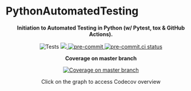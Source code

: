 # PythonAutomatedTesting
<p align="center">
    <strong>Initiation to Automated Testing in Python (w/ Pytest, tox & GitHub Actions).</strong>
</p>

<p align="center">
    <img src="https://github.com/TheoCrd/PythonAutomatedTesting/actions/workflows/tests.yml/badge.svg" alt="Tests">
    <a href="https://codecov.io/gh/TheoCrd/PythonAutomatedTesting" >
        <img src="https://codecov.io/gh/TheoCrd/PythonAutomatedTesting/graph/badge.svg?token=WS88R8LVLC"/>
    </a>
    <a href="https://github.com/pre-commit/pre-commit">
        <img src="https://img.shields.io/badge/pre--commit-enabled-brightgreen?logo=pre-commit&logoColor=white" alt="pre-commit">
    </a>
    <a href="https://results.pre-commit.ci/latest/github/TheoCrd/PythonAutomatedTesting/master">
        <img src="https://results.pre-commit.ci/badge/github/TheoCrd/PythonAutomatedTesting/master.svg" alt="pre-commit.ci status">
    </a>
</p>

<p align="center">
    <strong>Coverage on master branch</strong>
</p>

<p align="center">
    <a href="https://app.codecov.io/gh/TheoCrd/PythonAutomatedTesting">
        <img src="https://codecov.io/gh/TheoCrd/PythonAutomatedTesting/graphs/sunburst.svg?token=WS88R8LVLC" alt="Coverage on master branch">
    </a>
</p>

<p align="center">
    Click on the graph to access Codecov overview
</p>
